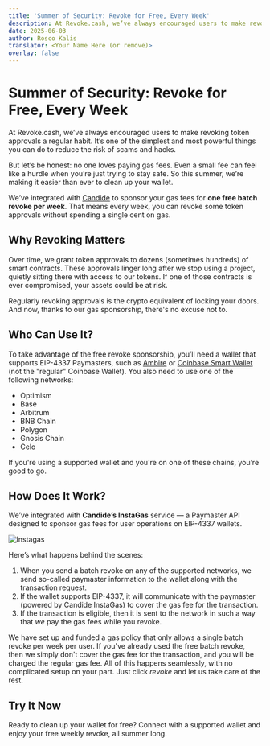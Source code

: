 ```yaml
---
title: 'Summer of Security: Revoke for Free, Every Week'
description: At Revoke.cash, we’ve always encouraged users to make revoking token approvals a regular habit. That is why we've partnered with Candide to sponsor gas fees for one batch revoke per week per user.
date: 2025-06-03
author: Rosco Kalis
translator: <Your Name Here (or remove)>
overlay: false
---
```


# Summer of Security: Revoke for Free, Every Week

At Revoke.cash, we’ve always encouraged users to make revoking token approvals a regular habit. It’s one of the simplest and most powerful things you can do to reduce the risk of scams and hacks.

But let’s be honest: no one loves paying gas fees. Even a small fee can feel like a hurdle when you’re just trying to stay safe. So this summer, we’re making it easier than ever to clean up your wallet.

We’ve integrated with [Candide](https://candide.dev/) to sponsor your gas fees for **one free batch revoke per week**. That means every week, you can revoke some token approvals without spending a single cent on gas.

## Why Revoking Matters

Over time, we grant token approvals to dozens (sometimes hundreds) of smart contracts. These approvals linger long after we stop using a project, quietly sitting there with access to our tokens. If one of those contracts is ever compromised, your assets could be at risk.

Regularly revoking approvals is the crypto equivalent of locking your doors. And now, thanks to our gas sponsorship, there's no excuse not to.

## Who Can Use It?

To take advantage of the free revoke sponsorship, you’ll need a wallet that supports EIP-4337 Paymasters, such as [Ambire](https://ambire.com/) or [Coinbase Smart Wallet](https://www.coinbase.com/wallet/smart-wallet) (not the "regular" Coinbase Wallet). You also need to use one of the following networks:

- Optimism
- Base
- Arbitrum
- BNB Chain
- Polygon
- Gnosis Chain
- Celo

If you're using a supported wallet and you're on one of these chains, you’re good to go.

## How Does It Work?

We’ve integrated with **Candide’s InstaGas** service — a Paymaster API designed to sponsor gas fees for user operations on EIP-4337 wallets.

![Instagas](/assets/images/blog/2025/summer-of-security/instagas.png)

Here’s what happens behind the scenes:

1. When you send a batch revoke on any of the supported networks, we send so-called paymaster information to the wallet along with the transaction request.
2. If the wallet supports EIP-4337, it will communicate with the paymaster (powered by Candide InstaGas) to cover the gas fee for the transaction.
3. If the transaction is eligible, then it is sent to the network in such a way that *we* pay the gas fees while you revoke.


We have set up and funded a gas policy that only allows a single batch revoke per week per user. If you've already used the free batch revoke, then we simply don't cover the gas fee for the transaction, and you will be charged the regular gas fee. All of this happens seamlessly, with no complicated setup on your part. Just click *revoke* and let us take care of the rest.

## Try It Now

Ready to clean up your wallet for free? Connect with a supported wallet and enjoy your free weekly revoke, all summer long.
